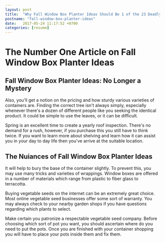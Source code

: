 ```yaml
---
layout: post
title:  "Why Fall Window Box Planter Ideas Should Be 1 of the 23 Deadly Sins"
postname: "fall-window-box-planter-ideas"
date:   2017-05-24 11:17:52 +0700
categories: [resume]
---
```

 The Number One Article on Fall Window Box Planter Ideas 
=========================================================

 Fall Window Box Planter Ideas: No Longer a Mystery 
----------------------------------------------------

Also, you'll get a notion on the pricing and how sturdy various varieties of containers are. Finding the correct tree isn't always simply, especially whenever there's a dozen of different people like you seeking the identical product. It could be simple to use the leaves, or it can be difficult.

Spring is an excellent time to create a yearly roof inspection. There's no demand for a rush, however, if you purchase this you still have to think twice. If you want to learn more about shelving and learn how it can assist you in your day to day life then you've arrive at the suitable location.

 The Nuiances of Fall Window Box Planter Ideas 
-----------------------------------------------

It will help to bury the base of the container slightly. To prevent this, you may use many tricks and varieties of wrappings. Window boxes are offered in a number of materials which range from plastic to fiber glass to terracotta.

Buying vegetable seeds on the internet can be an extremely great choice. Most online vegetable seed businesses offer some sort of warranty. You may always check to your nearby garden shops if you have questions regarding which plants to select.

Make certain you patronize a respectable vegetable seed company. Before choosing which sort of pot you want, you should ascertain where do you need to put the pots. Once you are finished with your container shopping you will have to place your pots inside them and fix them.
